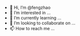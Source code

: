 - 👋 Hi, I’m @fengzhao
- 👀 I’m interested in ...
- 🌱 I’m currently learning ...
- 💞️ I’m looking to collaborate on ...
- 📫 How to reach me ...

<!---
fengzhaowiki/fengzhaowiki is a ✨ special ✨ repository because its `README.md` (this file) appears on your GitHub profile.
You can click the Preview link to take a look at your changes.
--->
